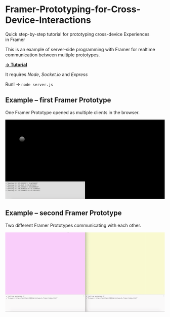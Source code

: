 # Framer-Prototyping-for-Cross-Device-Interactions
Quick step-by-step tutorial for prototyping cross-device Experiences in Framer

This is an example of server-side programming with Framer for realtime communication between multiple prototypes.


**[→ Tutorial](http://medium.com)**


It requires *Node*, *Socket.io* and *Express* 

Run! →  ```node server.js```

## Example – first Framer Prototype
One Framer Prototype opened as multiple clients in the browser.

![](preview_01.gif) 

## Example – second Framer Prototype
Two different Framer Prototypes communicating with each other.

![](preview02.gif)
